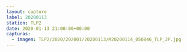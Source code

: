 ```yaml
---
layout: capture
label: 20200113
station: TLP2
date: 2020-01-13 21:00:00+00:00
capturas:
  - imagem: TLP2/2020/202001/20200113/M20200114_050846_TLP_2P.jpg
---
```

